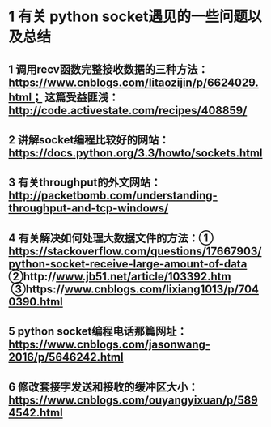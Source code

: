 # 1 有关 python socket遇见的一些问题以及总结
## 1 调用recv函数完整接收数据的三种方法： https://www.cnblogs.com/litaozijin/p/6624029.html； 这篇受益匪浅：http://code.activestate.com/recipes/408859/
## 2 讲解socket编程比较好的网站：https://docs.python.org/3.3/howto/sockets.html
## 3 有关throughput的外文网站： http://packetbomb.com/understanding-throughput-and-tcp-windows/
## 4 有关解决如何处理大数据文件的方法：① https://stackoverflow.com/questions/17667903/python-socket-receive-large-amount-of-data ②http://www.jb51.net/article/103392.htm  ③https://www.cnblogs.com/lixiang1013/p/7040390.html
## 5 python socket编程电话那篇网址：https://www.cnblogs.com/jasonwang-2016/p/5646242.html
## 6 修改套接字发送和接收的缓冲区大小：https://www.cnblogs.com/ouyangyixuan/p/5894542.html
